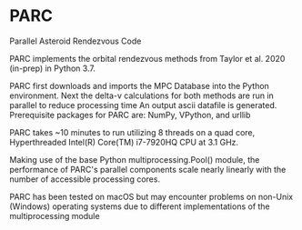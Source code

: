 # PARC
Parallel Asteroid Rendezvous Code

PARC implements the orbital rendezvous methods from Taylor et al. 2020 (in-prep) in Python 3.7. 

PARC first downloads and imports the MPC Database into the Python environment. 
Next the delta-v calculations for both methods are run in parallel to reduce processing time
An output ascii datafile is generated. 
Prerequisite packages for PARC are: NumPy, VPython, and urllib

PARC takes ~10 minutes to run utilizing 8 threads on a quad core, Hyperthreaded Intel(R) Core(TM) i7-7920HQ CPU at 3.1 GHz. 

Making use of the base Python multiprocessing.Pool() module, the performance of PARC's parallel components scale nearly 
linearly with the number of accessible processing cores.

PARC has been tested on macOS but may encounter problems on non-Unix (Windows) operating systems due to different 
implementations of the multiprocessing module
